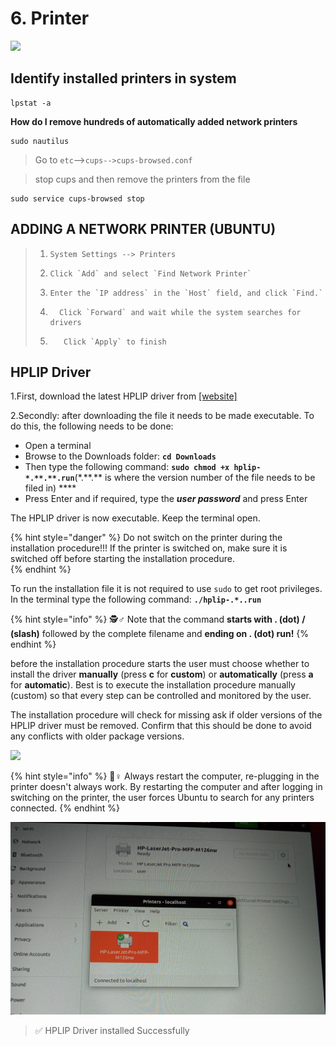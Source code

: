# 6. Printer

![](../.gitbook/assets/35069-printererror.gif)

## Identify installed printers in  system

```text
lpstat -a
```

**How do I remove hundreds of automatically added network printers**

```text
sudo nautilus
```

> Go to `etc`--&gt;`cups-->cups-browsed.conf`



> stop cups and then remove the printers from the file

```text
sudo service cups-browsed stop
```

## ADDING A NETWORK PRINTER \(UBUNTU\)

> 1. `System Settings --> Printers`
>
> 2.     Click `Add` and select `Find Network Printer`
>
> 3.     Enter the `IP address` in the `Host` field, and click `Find.`
>
> 4.       Click `Forward` and wait while the system searches for drivers
>
> 5.        Click `Apply` to finish

##  HPLIP Driver

1.First, download the latest HPLIP driver from [\[website\]](https://developers.hp.com/hp-linux-imaging-and-printing/gethplip)

2.Secondly: after downloading the file it needs to be made executable. To do this, the following needs to be done:



* Open a terminal
* Browse to the Downloads folder: **`cd Downloads`**
* Then type the following command: **`sudo chmod +x hplip-*.**.**.run`**\(\*.\*\*.\*\* is where the version number of the file needs to be filed in\) ****
* Press Enter and if required, type the _**user password**_ and press Enter

The HPLIP driver is now executable. Keep the terminal open.

{% hint style="danger" %}
 Do not switch on the printer during the installation procedure!!! If the printer is switched on, make sure it is switched off before starting the installation procedure.  
{% endhint %}

To run the installation file it is not required to use `sudo` to get root privileges. In the terminal type the following command: **`./hplip-.*..run`**

{% hint style="info" %}
🕵♂ Note that the command **starts with . \(dot\) / \(slash\)** followed by the complete filename and **ending on . \(dot\) run!**
{% endhint %}

before the installation procedure starts the user must choose whether to install the driver **manually** \(press **c** for **custom**\) or **automatically** \(press **a** for **automatic**\). Best is to execute the installation procedure manually \(custom\) so that every step can be controlled and monitored by the user.

The installation procedure will check for missing ask if older versions of the HPLIP driver must be removed. Confirm that this should be done to avoid any conflicts with older package versions.

![](../.gitbook/assets/20210524_104027.jpg)

{% hint style="info" %}
💂♀ Always restart the computer, re-plugging in the printer doesn't always work. By restarting the computer and after logging in switching on the printer, the user forces Ubuntu to search for any printers connected.
{% endhint %}

![](../.gitbook/assets/printer.jpg)

> ✅ HPLIP Driver installed Successfully

